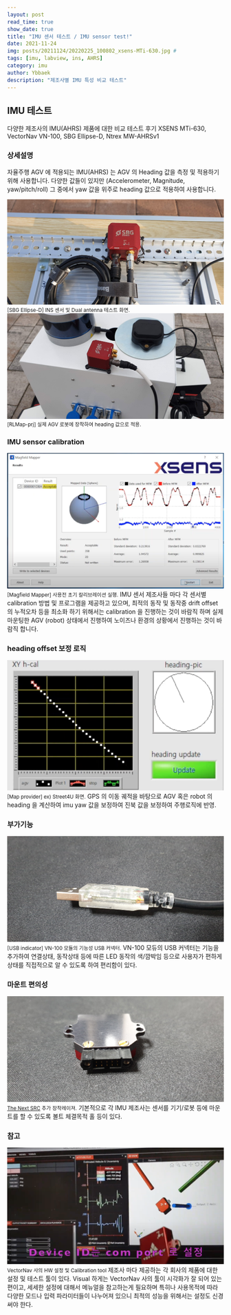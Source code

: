 ```yaml
---
layout: post
read_time: true
show_date: true
title: "IMU 센서 테스트 / IMU sensor test!"
date: 2021-11-24
img: posts/20211124/20220225_100802_xsens-MTi-630.jpg # 
tags: [imu, labview, ins, AHRS]
category: imu
author: Ybbaek
description: "제조사별 IMU 특성 비교 테스트"
---
```

## IMU 테스트
다양한 제조사의 IMU(AHRS) 제품에 대한 비교 테스트 후기
XSENS MTi-630, VectorNav VN-100, SBG Ellipse-D, Ntrex MW-AHRSv1

### 상세설명
자율주행 AGV 에 적용되는 IMU(AHRS) 는 AGV 의 Heading 값을 측정 및 적용하기 위해 사용합니다.
다양한 값들이 있지만 (Accelerometer, Magnitude, yaw/pitch/roll) 그 중에서 yaw 값을 위주로 heading 값으로 적용하여 사용합니다.

![INS](./assets/img/posts/20211124/SBG_Ellipse-D_simple-dual-antenna.jpg)
<small>[SBG Ellipse-D] INS 센서 및 Dual antenna 테스트 화면.</small>
![Mount](./assets/img/posts/20211124/SBG_Ellipse-D_scout-mini.jpg)
<small>[RLMap-prj] 실제 AGV 로봇에 장착하여 heading 값으로 적용.</small>

### IMU sensor calibration
![센서 Calibration](./assets/img/posts/20211124/XSENS-calibration.png)
<small>[Magfield Mapper] 사용전 초기 칼리브레이션 실행.</small>
IMU 센서 제조사들 마다 각 센서별 calibration 방법 및 프로그램을 제공하고 있으며, 최적의 동작 및 동작중 drift offset 의 누적오차 등을 최소화 하기 위해서는 calibration 을 진행하는 것이 바람직 하며 실제 마운팅한 AGV (robot) 상태에서 진행하여 노이즈나 환경의 상황에서 진행하는 것이 바람직 합니다.

### heading offset 보정 로직
![ robot](./assets/img/posts/20211124/heading.png)
<small>[Map provider] ex) Street4U 화면.</small>
GPS 의 이동 궤적을 바탕으로 AGV 혹은 robot 의 heading 을 계산하여 imu yaw 값을 보정하여 진북 값을 보정하여 주행로직에 반영.

### 부가기능
![VN-100 USB connector](./assets/img/posts/20211124/VN-100_USB-connector_1.jpg)
<small>[USB indicator] VN-100 모듈의 기능성 USB 커넥터.</small>
VN-100 모듀의 USB 커넥터는 기능을 추가하여 연결상태, 동작상태 등에 따른 LED 동작의 색/깜박임 등으로 사용자가 편하게 상태를 직접적으로 알 수 있도록 하여 편리함이 있다.

### 마운트 편의성
![The Next SRC](./assets/img/posts/20211124/VN-100_hole.jpg)
<small>[The Next SRC](https://github.com/yunbum/SRC) 추가 장착레이져.</small>
기본적으로 각 IMU 제조사는 센서를 기기/로봇 등에 마운트를 할 수 있도록 볼트 체결목적 홀 등이 있다. 

### 참고
![cartpole](./assets/img/posts/20211124/VectorNav_tool.png)
<small>VectorNav 사의 HW 설정 및 Calibration tool  </small>
제조사 마다 제공하는 각 회사의 제품에 대한 설정 및 테스트 툴이 있다. Visual 하게는 VectorNav 사의 툴이 시각화가 잘 되어 있는 편이고, 세세한 설정에 대해서 메뉴얼을 참고하는게 필요하며 특히나 사용목적에 따라 다양한 모드나 입력 파라미터들이 나누어져 있으니 최적의 성능을 위해서는 설정도 신경써야 한다.